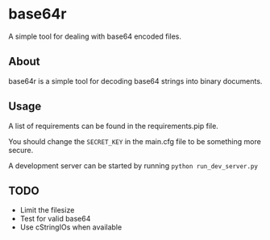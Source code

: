 # base64r

A simple tool for dealing with base64 encoded files.

## About

base64r is a simple tool for decoding base64 strings into binary documents.

## Usage

A list of requirements can be found in the requirements.pip file.

You should change the ```SECRET_KEY``` in the main.cfg file to be something more secure.

A development server can be started by running ```python run_dev_server.py```

## TODO
* Limit the filesize
* Test for valid base64
* Use cStringIOs when available
